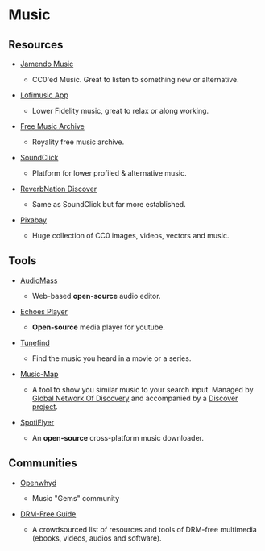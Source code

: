# Music

## Resources

* [Jamendo Music](https://www.jamendo.com)
  
  * CC0'ed Music. Great to listen to something new or alternative.

* [Lofimusic App](https://lofimusic.app)
  
  * Lower Fidelity music, great to relax or along working.

* [Free Music Archive](https://freemusicarchive.org)
  
  * Royality free music archive.

* [SoundClick](https://www.soundclick.com)
  
  * Platform for lower profiled & alternative music.

* [ReverbNation Discover](https://www.reverbnation.com/main/discover?genre=metal)
  
  * Same as SoundClick but far more established.

* [Pixabay](https://pixabay.com)
  
  - Huge collection of CC0 images, videos, vectors and music.

## Tools

* [AudioMass](https://audiomass.co)
  
  * Web-based **open-source** audio editor.

* [Echoes Player](https://echoesplayer.com)
  
  * **Open-source** media player for youtube.

* [Tunefind](https://www.tunefind.com)
  
  * Find the music you heard in a movie or a series.

* [Music-Map](https://www.music-map.com)
  
  - A tool to show you similar music to your search input. Managed by [Global Network Of Discovery](https://www.gnod.com) and accompanied by a [Discover project](https://www.gnoosic.com).

* [SpotiFlyer](https://github.com/Shabinder/SpotiFlyer)
  
  * An **open-source** cross-platform music downloader.

## Communities

* [Openwhyd](https://openwhyd.org/)
  
  * Music "Gems" community

* [DRM-Free Guide](https://www.defectivebydesign.org/guide)
  
  * A crowdsourced list of resources and tools of DRM-free multimedia (ebooks, videos, audios and software).
